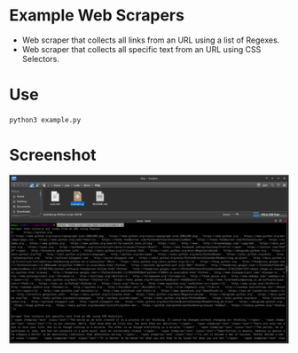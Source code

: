 # Example Web Scrapers

- Web scraper that collects all links from an URL using a list of Regexes.
- Web scraper that collects all specific text from an URL using CSS Selectors.

# Use

`python3 example.py`


# Screenshot

![](screenshot.png)
